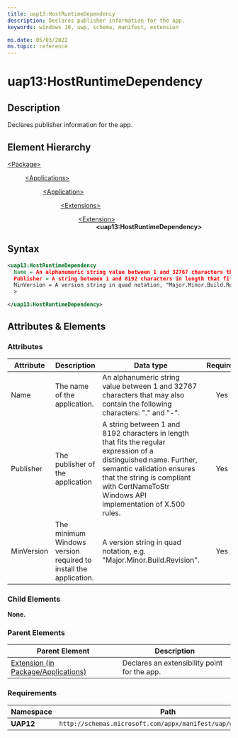```yaml
---
title: uap13:HostRuntimeDependency
description: Declares publisher information for the app.
keywords: windows 10, uwp, schema, manifest, extension

ms.date: 05/03/2022
ms.topic: reference
---
```


# uap13:HostRuntimeDependency

## Description

Declares publisher information for the app.

## Element Hierarchy

<dl>
<dt><a href="element-package.md">&lt;Package&gt;</a></dt>
<dd>
<dl>
<dt><a href="element-applications.md">&lt;Applications&gt;</a></dt>
<dd>
<dl>
<dt><a href="element-application.md">&lt;Application&gt;</a></dt>
<dd>
<dl>
<dt><a href="element-extensions.md">&lt;Extensions&gt;</a></dt>
<dd>
<dl>
<dt><a href="element-extension.md">&lt;Extension&gt;</a></dt>
<dd><strong>&lt;uap13:HostRuntimeDependency&gt;</strong></dd>
</dl>
</dd>
</dl>
</dd>
</dl>
</dd>
</dl>
</dd>
</dl>

## Syntax

``` XML
<uap13:HostRuntimeDependency
  Name = An alphanumeric string value between 1 and 32767 characters that may also contain the following characters: "." and "-".
  Publisher = A string between 1 and 8192 characters in length that fits the regular expression  of a distinguished name: "(CN | L | O | OU | E | C | S | STREET | T | G | I | SN | DC | SERIALNUMBER | Description | PostalCode | POBox | Phone | X21Address | dnQualifier | (OID\.(0 | [1-9][0-9]*)(\.(0 | [1-9][0-9]*))+))=(([^,+="<>#;])+ | ".*")(, ((CN | L | O | OU | E | C | S | STREET | T | G | I | SN | DC | SERIALNUMBER | Description | PostalCode | POBox | Phone | X21Address | dnQualifier | (OID\.(0 | [1-9][0-9]*)(\.(0 | [1-9][0-9]*))+))=(([^,+="<>#;])+ | ".*")))*". Further, semantic validation ensures that the string is compliant with CertNameToStr Windows API implementation of X.500 rules.
  MinVersion = A version string in quad notation, "Major.Minor.Build.Revision".
  >

</uap13:HostRuntimeDependency>
```

## Attributes & Elements

### Attributes

| Attribute | Description | Data type | Required |
|-|-|-|:-:|
| Name | The name of the application. | An alphanumeric string value between 1 and 32767 characters that may also contain the following characters: "." and "-". | Yes |
| Publisher | The publisher of the application | A string between 1 and 8192 characters in length that fits the regular expression  of a distinguished name. Further, semantic validation ensures that the string is compliant with CertNameToStr Windows API implementation of X.500 rules. | Yes |
| MinVersion | The minimum Windows version required to install the application. | A version string in quad notation, e.g. "Major.Minor.Build.Revision". | Yes |

### Child Elements

**None.**

### Parent Elements

| Parent Element | Description |
|-|-|
| [Extension (in Package/Applications)](element-extension.md) | Declares an extensibility point for the app. |

### Requirements

| Namespace | Path |
|-|-|
| **UAP12** | `http://schemas.microsoft.com/appx/manifest/uap/windows/10/13` |